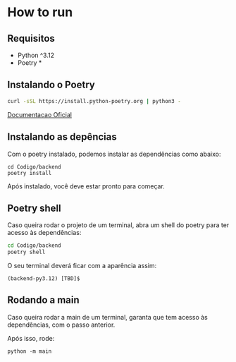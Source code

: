 # How to run

## Requisitos
- Python ^3.12
- Poetry *

## Instalando o Poetry

```bash
curl -sSL https://install.python-poetry.org | python3 -
```

[Documentacao Oficial](https://python-poetry.org/docs/#installing-with-the-official-installer)

## Instalando as depências

Com o poetry instalado, podemos instalar as dependências como abaixo:

```
cd Codigo/backend
poetry install
```

Após instalado, você deve estar pronto para começar.

## Poetry shell

Caso queira rodar o projeto de um terminal, abra um shell do poetry para ter acesso às dependências:

```bash
cd Codigo/backend
poetry shell
```

O seu terminal deverá ficar com a aparência assim:

```
(backend-py3.12) [TBD]$
```

## Rodando a main

Caso queira rodar a main de um terminal, garanta que tem acesso às dependências, com o passo anterior.

Após isso, rode:

```
python -m main
```
